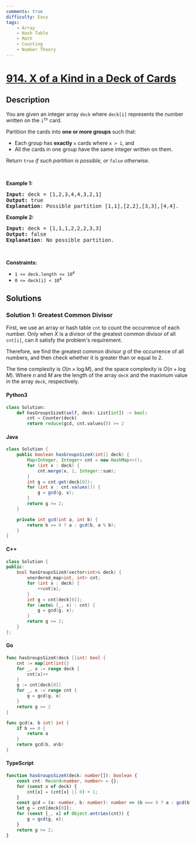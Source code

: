 ```yaml
---
comments: true
difficulty: Easy
tags:
    - Array
    - Hash Table
    - Math
    - Counting
    - Number Theory
---
```


<!-- problem:start -->

# [914. X of a Kind in a Deck of Cards](https://leetcode.com/problems/x-of-a-kind-in-a-deck-of-cards)

## Description

<!-- description:start -->

<p>You are given an integer array <code>deck</code> where <code>deck[i]</code> represents the number written on the <code>i<sup>th</sup></code> card.</p>

<p>Partition the cards into <strong>one or more groups</strong> such that:</p>

<ul>
	<li>Each group has <strong>exactly</strong> <code>x</code> cards where <code>x &gt; 1</code>, and</li>
	<li>All the cards in one group have the same integer written on them.</li>
</ul>

<p>Return <code>true</code><em> if such partition is possible, or </em><code>false</code><em> otherwise</em>.</p>

<p>&nbsp;</p>
<p><strong class="example">Example 1:</strong></p>

<pre>
<strong>Input:</strong> deck = [1,2,3,4,4,3,2,1]
<strong>Output:</strong> true
<strong>Explanation</strong>: Possible partition [1,1],[2,2],[3,3],[4,4].
</pre>

<p><strong class="example">Example 2:</strong></p>

<pre>
<strong>Input:</strong> deck = [1,1,1,2,2,2,3,3]
<strong>Output:</strong> false
<strong>Explanation</strong>: No possible partition.
</pre>

<p>&nbsp;</p>
<p><strong>Constraints:</strong></p>

<ul>
	<li><code>1 &lt;= deck.length &lt;= 10<sup>4</sup></code></li>
	<li><code>0 &lt;= deck[i] &lt; 10<sup>4</sup></code></li>
</ul>

<!-- description:end -->

## Solutions

<!-- solution:start -->

### Solution 1: Greatest Common Divisor

First, we use an array or hash table `cnt` to count the occurrence of each number. Only when $X$ is a divisor of the greatest common divisor of all `cnt[i]`, can it satisfy the problem's requirement.

Therefore, we find the greatest common divisor $g$ of the occurrence of all numbers, and then check whether it is greater than or equal to $2$.

The time complexity is $O(n \times \log M)$, and the space complexity is $O(n + \log M)$. Where $n$ and $M$ are the length of the array `deck` and the maximum value in the array `deck`, respectively.

<!-- tabs:start -->

#### Python3

```python
class Solution:
    def hasGroupsSizeX(self, deck: List[int]) -> bool:
        cnt = Counter(deck)
        return reduce(gcd, cnt.values()) >= 2
```

#### Java

```java
class Solution {
    public boolean hasGroupsSizeX(int[] deck) {
        Map<Integer, Integer> cnt = new HashMap<>();
        for (int x : deck) {
            cnt.merge(x, 1, Integer::sum);
        }
        int g = cnt.get(deck[0]);
        for (int x : cnt.values()) {
            g = gcd(g, x);
        }
        return g >= 2;
    }

    private int gcd(int a, int b) {
        return b == 0 ? a : gcd(b, a % b);
    }
}
```

#### C++

```cpp
class Solution {
public:
    bool hasGroupsSizeX(vector<int>& deck) {
        unordered_map<int, int> cnt;
        for (int x : deck) {
            ++cnt[x];
        }
        int g = cnt[deck[0]];
        for (auto& [_, x] : cnt) {
            g = gcd(g, x);
        }
        return g >= 2;
    }
};
```

#### Go

```go
func hasGroupsSizeX(deck []int) bool {
	cnt := map[int]int{}
	for _, x := range deck {
		cnt[x]++
	}
	g := cnt[deck[0]]
	for _, x := range cnt {
		g = gcd(g, x)
	}
	return g >= 2
}

func gcd(a, b int) int {
	if b == 0 {
		return a
	}
	return gcd(b, a%b)
}
```

#### TypeScript

```ts
function hasGroupsSizeX(deck: number[]): boolean {
    const cnt: Record<number, number> = {};
    for (const x of deck) {
        cnt[x] = (cnt[x] || 0) + 1;
    }
    const gcd = (a: number, b: number): number => (b === 0 ? a : gcd(b, a % b));
    let g = cnt[deck[0]];
    for (const [_, x] of Object.entries(cnt)) {
        g = gcd(g, x);
    }
    return g >= 2;
}
```

<!-- tabs:end -->

<!-- solution:end -->

<!-- problem:end -->
